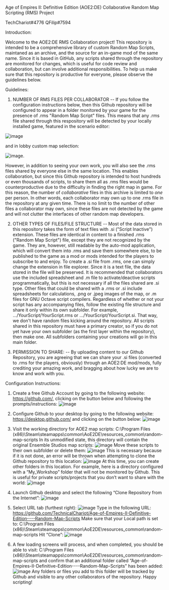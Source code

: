 Age of Empires II: Definitive Edition (AOE2:DE)
Collaborative Random Map Scripting (RMS) Project

TechChariot#4776
QFilip#7594


Introduction:

Welcome to the AOE2:DE RMS Collaboration project! This repository is intended to be a comprehensive library of custom Random Map Scripts, maintaned as an archive, and the source for an in-game mod of the same name. Since it is based in GitHub, any scripts shared through the repository are monitored for changes, which is useful for code review and collaboration, but can involve additional responsibilities. To help us make sure that this repository is productive for everyone, please observe the guidelines below.

Guidelines:

1) NUMBER OF RMS FILES PER COLLABORATOR -- If you follow the configuration instructions below, then this Github repository will be configured to appear in a folder monitored by your game for the presence of .rms "Random Map Script" files. This means that any .rms file shared through this respository will be detected by your locally installed game, featured in the scenario editor:

![image](https://user-images.githubusercontent.com/115369420/195188704-9df23df3-3f3d-45f6-8793-ebef0d36fb38.png) 

and in lobby custom map selection:
 
![image](https://user-images.githubusercontent.com/115369420/195189829-b59a3e71-a014-4c81-89aa-602594adca95.png). 

However, in addition to seeing your own work, you will also see the .rms files shared by everyone else in the same location. This enables collaboration, but since this Github repository is intended to host hundreds or even thousands of scripts, to share them all as .rms files would be counterproductive due to the difficulty in finding the right map in game. For this reason, the number of *collaborative* files in this archive is limited to *one* per person. In other words, each collaborator may own up to one .rms file in the repository at any given time. There is no limit to the number of other files a collaborator may own, since these files are not detected by the game and will not clutter the interfaces of other random map developers.

2) OTHER TYPES OF FILES/FILE STRUCTURE -- Most of the data stored in this repository takes the form of text files with .si ("Script Inactive") extension. These files are identical in content to a finished .rms ("Random Map Script") file, except they are not recognized by the game. They are, however, still readable by the auto-mod application, which will convert them into .rms and save them somewhere else, to be published to the game as a mod or mods intended for the players to subscribe to and enjoy. To create a .si file from .rms, one can simply change the extension in file explorer. Since it is a text file, the data stored in the file will be preserved. It is recommended that collaborators use the included spreadsheet and .m file to activate/deactive scripts programmatically, but this is not necessary if all the files shared are .si type. Other files that could be shared with a .rms or .si include spreadsheets for calculations, .png or .jpeg images of the map, or .m files for GNU Octave script compilers. Regardless of whether or not your script has any accompanying files, follow the existing file structure and share it only within its own subfolder. For example, .../YourScript/YourScript.rms or .../YourScript/YourScript.si. That way, we don't have random files kicking around the repository. All scripts shared in this repository must have a primary creator, so if you do not yet have your own subfolder (as the first layer within the repository), then make one. All subfolders containing your creations will go in this main folder. 

3) PERMISSION TO SHARE: -- By uploading content to our Github Repository, you are agreeing that we can share your .si files (converted to .rms for the players, obviously) through an AOE2:DE mod/mods, fully crediting your amazing work, and bragging about how lucky we are to know and work with you. 

Configuration Instructions:

1) Create a free Github Account by going to the following website: https://github.com/, clicking on the button below and following the  prompts/instructions:
![image](https://user-images.githubusercontent.com/115369420/194990488-0ea840ee-bf04-4c92-a261-27658236f0cb.png)

2) Configure Github to your desktop by going to the following website: https://desktop.github.com/ and clicking on the button below:
![image](https://user-images.githubusercontent.com/115369420/194990520-1cbc95de-5c1d-4797-9a88-ccd5df84eebb.png)

3) Visit the working directory for AOE2 map scripts: C:\Program Files (x86)\Steam\steamapps\common\AoE2DE\resources_common\random-map-scripts
In its unmodified state, this directory will contain the original Ensemble Studios map scripts:
![image](https://user-images.githubusercontent.com/115369420/194990628-ddad0474-db8e-466c-9363-1116ea14971a.png)
Move these scripts to their own subfolder or delete them:
![image](https://user-images.githubusercontent.com/115369420/194990722-2f4b7907-fb7f-4294-a4c0-cd83ba10518f.png)
This is necessary because if it is not done, an error will be thrown when attempting to clone the Github repository to this location:
![image](https://user-images.githubusercontent.com/115369420/194990782-6b77ae3d-06e7-48cf-9cd6-609fa173c44f.png)
At this time, you can create other folders in this location. For example, here is a directory configured with a “My_Workshop” folder that will not be monitored by Github. This is useful for private scripts/projects that you don’t want to share with the world: 
![image](https://user-images.githubusercontent.com/115369420/194990849-53918569-bc76-4286-aa11-2d7da6ecffb9.png)

4) Launch Github desktop and select the following “Clone Repository from the Internet”:
![image](https://user-images.githubusercontent.com/115369420/194990918-7d129d19-210f-44ab-84da-dec0d58a61a7.png)

5) Select URL tab (furthest right):
![image](https://user-images.githubusercontent.com/115369420/194991629-52762be0-5041-495f-934e-f9ff5f8d6bb2.png)
Type in the following URL: https://github.com/TechnicalChariot/Age-of-Empires-II-Definitive-Edition----Random-Map-Scripts
Make sure that your Local path is set to: C:\Program Files (x86)\Steam\steamapps\common\AoE2DE\resources\_common\random-map-scripts 
Hit “Clone”:
![image](https://user-images.githubusercontent.com/115369420/194993244-b59f61aa-80eb-4619-accc-83f44185efda.png)
  
6) A few loading screens will process, and when completed, you should be able to visit:  C:\Program Files (x86)\Steam\steamapps\common\AoE2DE\resources_common\random-map-scripts and confirm that an additional folder called “Age-of-Empires-II-Definitive-Edition----Random-Map-Scripts” has been added:
![image](https://user-images.githubusercontent.com/115369420/194993716-a83da5d6-69d8-49f6-80fc-866a374c8484.png)
Any folders or files you add to this folder will be tracked by Github and visible to any other collaborators of the repository. Happy scripting!
